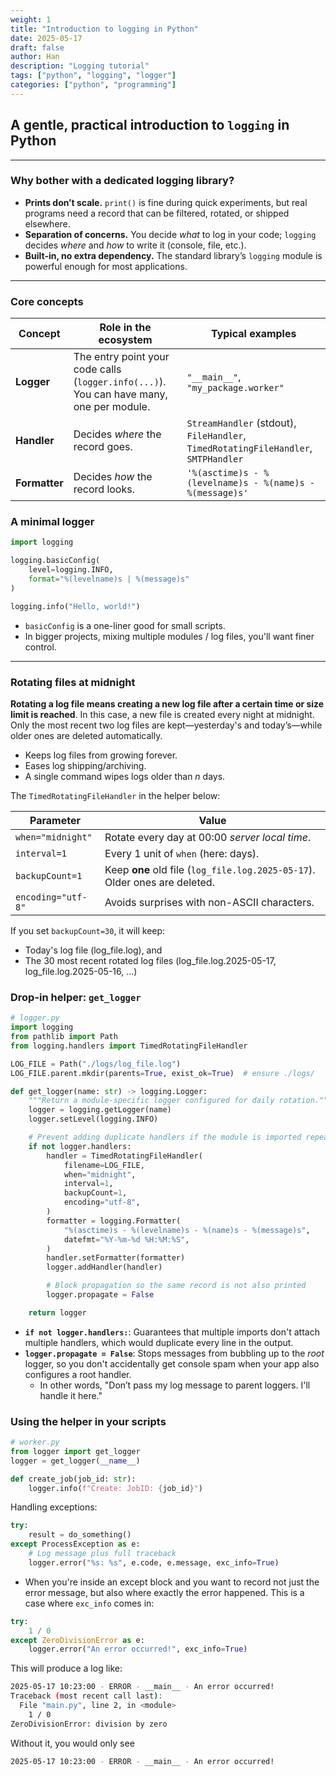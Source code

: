 ```yaml
---
weight: 1
title: "Introduction to logging in Python"
date: 2025-05-17
draft: false
author: Han
description: "Logging tutorial"
tags: ["python", "logging", "logger"]
categories: ["python", "programming"]
---
```



## A gentle, practical introduction to `logging` in Python

---

### Why bother with a dedicated logging library?

- **Prints don’t scale.** `print()` is fine during quick experiments, but real programs need a record that can be filtered, rotated, or shipped elsewhere.
- **Separation of concerns.** You decide *what* to log in your code; `logging` decides *where* and *how* to write it (console, file, etc.).
- **Built-in, no extra dependency.** The standard library’s `logging` module is powerful enough for most applications.

---

### Core concepts

| Concept       | Role in the ecosystem                                                                    | Typical examples                                                                   |
| ------------- | ---------------------------------------------------------------------------------------- | ---------------------------------------------------------------------------------- |
| **Logger**    | The entry point your code calls (`logger.info(...)`). You can have many, one per module. | `"__main__"`, `"my_package.worker"`                                                |
| **Handler**   | Decides *where* the record goes.                                                         | `StreamHandler` (stdout), `FileHandler`, `TimedRotatingFileHandler`, `SMTPHandler` |
| **Formatter** | Decides *how* the record looks.                                                          | `'%(asctime)s - %(levelname)s - %(name)s - %(message)s'`                           |

###  A minimal logger

```python
import logging

logging.basicConfig(
    level=logging.INFO,
    format="%(levelname)s | %(message)s"
)

logging.info("Hello, world!")
```
- `basicConfig` is a one-liner good for small scripts.
- In bigger projects, mixing multiple modules / log files, you'll want finer control.

---

### Rotating files at midnight

**Rotating a log file means creating a new log file after a certain time or size limit is reached**. In this case, a new file is created every night at midnight. Only the most recent two log files are kept—yesterday's and today’s—while older ones are deleted automatically.

* Keeps log files from growing forever.
* Eases log shipping/archiving.
* A single command wipes logs older than *n* days.

The `TimedRotatingFileHandler` in the helper below:

| Parameter          | Value                                                                      |
| ------------------ | -------------------------------------------------------------------------- |
| `when="midnight"`  | Rotate every day at 00:00 *server local time*.                             |
| `interval=1`       | Every 1 unit of `when` (here: days).                                       |
| `backupCount=1`    | Keep **one** old file (`log_file.log.2025-05-17`). Older ones are deleted. |
| `encoding="utf-8"` | Avoids surprises with non-ASCII characters.                                |

If you set `backupCount=30`, it will keep:
- Today's log file (log_file.log), and
- The 30 most recent rotated log files (log_file.log.2025-05-17, log_file.log.2025-05-16, ...)

### Drop-in helper: `get_logger`

```python
# logger.py
import logging
from pathlib import Path
from logging.handlers import TimedRotatingFileHandler

LOG_FILE = Path("./logs/log_file.log")
LOG_FILE.parent.mkdir(parents=True, exist_ok=True)  # ensure ./logs/

def get_logger(name: str) -> logging.Logger:
    """Return a module-specific logger configured for daily rotation."""
    logger = logging.getLogger(name)
    logger.setLevel(logging.INFO)

    # Prevent adding duplicate handlers if the module is imported repeatedly
    if not logger.handlers:
        handler = TimedRotatingFileHandler(
            filename=LOG_FILE,
            when="midnight",
            interval=1,
            backupCount=1,
            encoding="utf-8",
        )
        formatter = logging.Formatter(
            "%(asctime)s - %(levelname)s - %(name)s - %(message)s",
            datefmt="%Y-%m-%d %H:%M:%S",
        )
        handler.setFormatter(formatter)
        logger.addHandler(handler)

        # Block propagation so the same record is not also printed
        logger.propagate = False

    return logger
```

- **`if not logger.handlers:`**: Guarantees that multiple imports don't attach multiple handlers, which would duplicate every line in the output.
- **`logger.propagate = False`**: Stops messages from bubbling up to the *root* logger, so you don't accidentally get console spam when your app also configures a root handler.
    - In other words, "Don’t pass my log message to parent loggers. I'll handle it here."

###  Using the helper in your scripts

```python
# worker.py
from logger import get_logger
logger = get_logger(__name__)

def create_job(job_id: str):
    logger.info(f"Create: JobID: {job_id}")
```

Handling exceptions:

```python
try:
    result = do_something()
except ProcessException as e:
    # Log message plus full traceback
    logger.error("%s: %s", e.code, e.message, exc_info=True)
```
- When you're inside an except block and you want to record not just the error message, but also where exactly the error happened. This is a case where `exc_info` comes in:

```python
try:
    1 / 0
except ZeroDivisionError as e:
    logger.error("An error occurred!", exc_info=True)
```

This will produce a log like:
```sh
2025-05-17 10:23:00 - ERROR - __main__ - An error occurred!
Traceback (most recent call last):
  File "main.py", line 2, in <module>
    1 / 0
ZeroDivisionError: division by zero
```

Without it, you would only see
```sh
2025-05-17 10:23:00 - ERROR - __main__ - An error occurred!
```



